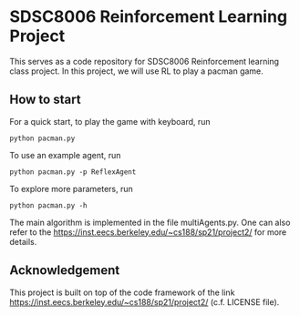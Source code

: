 
# SDSC8006 Reinforcement Learning Project 

This serves as a code repository for SDSC8006 Reinforcement learning class project. In this project, we will use RL to play a pacman game.

## How to start
For a quick start, to play the game with keyboard, run
```
python pacman.py
```
To use an example agent, run
```
python pacman.py -p ReflexAgent
```
To explore more parameters, run
```
python pacman.py -h 
```

The main algorithm is implemented in the file multiAgents.py. One can also refer to the https://inst.eecs.berkeley.edu/~cs188/sp21/project2/ for more details.

## Acknowledgement

This project is built on top of the code framework of the link https://inst.eecs.berkeley.edu/~cs188/sp21/project2/ (c.f. LICENSE file). 